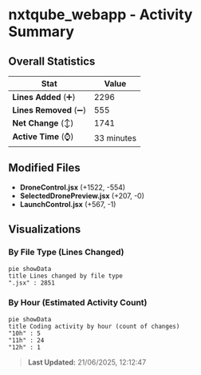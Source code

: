 # nxtqube_webapp - Activity Summary 

## Overall Statistics

| Stat                   | Value                                                             |
| ---------------------- | ----------------------------------------------------------------- |
| **Lines Added** (➕)   | 2296                                          |
| **Lines Removed** (➖) | 555                                        |
| **Net Change** (↕)    | 1741                |
| **Active Time** (⌚)   | 33 minutes |


## Modified Files
- **DroneControl.jsx** (+1522, -554)
- **SelectedDronePreview.jsx** (+207, -0)
- **LaunchControl.jsx** (+567, -1)

## Visualizations

### By File Type (Lines Changed)

```mermaid
pie showData
title Lines changed by file type
".jsx" : 2851
```

### By Hour (Estimated Activity Count)

```mermaid
pie showData
title Coding activity by hour (count of changes)
"10h" : 5
"11h" : 24
"12h" : 1
```


> **Last Updated:** 21/06/2025, 12:12:47